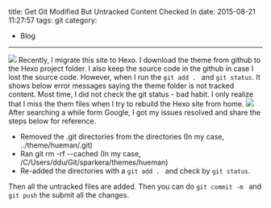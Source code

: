 title: Get Git Modified But Untracked Content Checked In
date: 2015-08-21 11:27:57
tags: git
category: 
  - Blog
---
![](/images/gettingStartedGit.jpg)
Recently, I migrate this site to Hexo. I download the theme from github to the Hexo project folder. I also keep the source code in the github in case I lost the source code. However, when I run the `git add . ` and `git status`. It shows below error messages saying the theme folder is not tracked content. Most time, I did not check the git status - bad habit. I only realize that I miss the them files when I try to rebuild the Hexo site from home.
![](/images/gituntracked.png)
After searching a while form Google, I got my issues resolved and share the steps below for reference.

* Removed the .git directories from the directories (In my case, ../theme/hueman/.git)
* Ran git rm -rf --cached <the untracked directory> (In my case, /C/Users/ddu/Git/sparkera/themes/hueman)
* Re-added the directories with a `git add . ` and check by `git status`.

Then all the untracked files are added. Then you can do `git commit -m ` and `git push` the submit all the changes.
